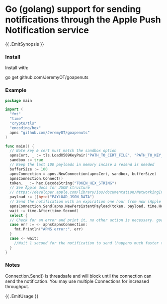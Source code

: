 # Go (golang) support for sending notifications through the Apple Push Notification service

{{ .EmitSynopsis }}

### Install

Install with:

  go get github.com/JeremyOT/goapenuts

### Example

```go
package main

import (
  "fmt"
  "time"
  "crypto/tls"
  "encoding/hex"
  apns "github.com/JeremyOT/goapenuts"
)

func main() {
  // Note key & cert must match the sandbox option
  apnsCert, _ := tls.LoadX509KeyPair("PATH_TO_CERT_FILE", "PATH_TO_KEY_FILE")
  sandbox := true
  // Keep the last 100 payloads in memory incase a resend is needed
  bufferSize := 100
  apnsConnection = apns.NewConnection(apnsCert, sandbox, bufferSize)
  apnsConnection.Connect()
  token, _ := hex.DecodeString("TOKEN_HEX_STRING")
  // See Apple docs for JSON structure
  // https://developer.apple.com/library/ios/documentation/NetworkingInternet/Conceptual/RemoteNotificationsPG/Chapters/ApplePushService.html
  payload := []byte("PAYLOAD_JSON_DATA")
  // Send the notification with an expiration one hour from now (Apple will retry this notification for up to an hour if it fails)
  apnsConnection.Send(apns.NewPersistentPayload(token, payload, time.Hour))
  wait := time.After(time.Second)
  select {
  // Check for an error and print it, no other action is necessary. goapenuts.Connection will automatically attempt to resend as needed.
  case err := <- apnsCapnsConnection:
    fmt.Println("APNS error:", err)
  }
  case <- wait:
    //Wait 1 second for the notification to send (happens much faster than this)
  }
}
```

### Notes

Connection.Send() is threadsafe and will block until the connection can send the notification. You may use multiple Connections for increased throughput.

{{ .EmitUsage }}
